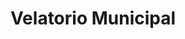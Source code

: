 ---
title: "Velatorio Municipal"
url: /rimac/velatorio-municipal/
shop: directores de funerarias
---